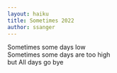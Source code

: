 ```yaml
---
layout: haiku
title: Sometimes 2022
author: ssanger
---
```


Sometimes some days low  <br>
Sometimes some days are too high  <br>
but All days go bye  <br>